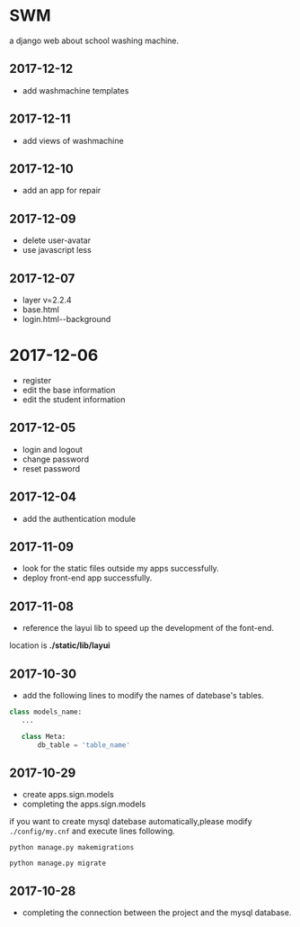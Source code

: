 # SWM
a django web about school washing machine.

## 2017-12-12

+ add washmachine templates

## 2017-12-11

+ add views of washmachine

## 2017-12-10

+ add an app for repair

## 2017-12-09

+ delete user-avatar
+ use javascript less

## 2017-12-07

+ layer v=2.2.4
+ base.html
+ login.html--background

# 2017-12-06

+ register
+ edit the base information
+ edit the student information

## 2017-12-05

+ login and logout
+ change password
+ reset password

## 2017-12-04

+ add the authentication module

## 2017-11-09 

+ look for the static files outside my apps successfully.
+ deploy front-end app successfully. 

## 2017-11-08

+ reference the layui lib to speed up the development of the font-end.

location is **./static/lib/layui**

## 2017-10-30

+ add the following lines to modify the names of datebase's tables.

 ```python
 class models_name:
    ...

    class Meta:
        db_table = 'table_name'
 ```

## 2017-10-29

+ create apps.sign.models
+ completing the apps.sign.models

if you want to create mysql datebase automatically,please modify `./config/my.cnf` and execute lines following.

```commandline
python manage.py makemigrations

python manage.py migrate
```

## 2017-10-28

+ completing the connection between the project and the mysql database.